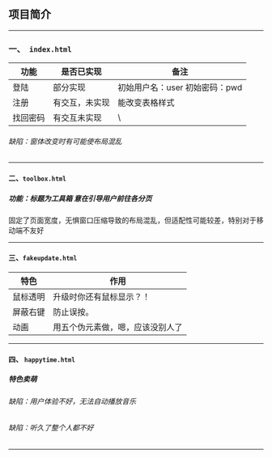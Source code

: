 ## 项目简介

****

### 一、``` index.html```

| 功能     | 是否已实现     | 备注                           |
| -------- | -------------- | ------------------------------ |
| 登陆     | 部分实现       | 初始用户名：user 初始密码：pwd |
| 注册     | 有交互，未实现 | 能改变表格样式                 |
| 找回密码 | 有交互未实现   | \                              |

###### 缺陷：窗体改变时有可能使布局混乱

****

#### 二、```toolbox.html```

##### **功能：标题为工具箱 意在引导用户前往各分页**

固定了页面宽度，无惧窗口压缩导致的布局混乱，但适配性可能较差，特别对于移动端不友好

****

#### 三、```fakeupdate.html```

| 特色     | 作用                             |
| -------- | -------------------------------- |
| 鼠标透明 | 升级时你还有鼠标显示？！         |
| 屏蔽右键 | 防止误按。                       |
| 动画     | 用五个伪元素做，嗯，应该没别人了 |

****

#### 四、 ```happytime.html```

##### 特色卖萌

###### 缺陷：用户体验不好，无法自动播放音乐

###### 缺陷：听久了整个人都不好

****

## 